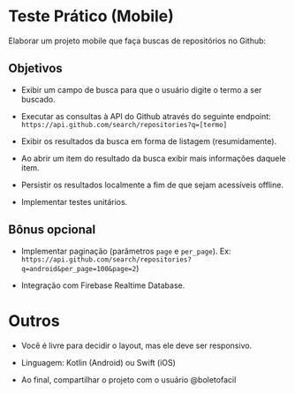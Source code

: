 # Teste Prático (Mobile)

Elaborar um projeto mobile que faça buscas de repositórios no Github:

## Objetivos

* Exibir um campo de busca para que o usuário digite o termo a ser buscado.

* Executar as consultas à API do Github através do seguinte endpoint:
`https://api.github.com/search/repositories?q=[termo]`

* Exibir os resultados da busca em forma de listagem (resumidamente).

* Ao abrir um item do resultado da busca exibir mais informações daquele item.

* Persistir os resultados localmente a fim de que sejam acessíveis offline.

* Implementar testes unitários.

## Bônus opcional

* Implementar paginação (parâmetros `page` e `per_page`). Ex:
`https://api.github.com/search/repositories?q=android&per_page=100&page=2`)

* Integração com Firebase Realtime Database.

# Outros

* Você é livre para decidir o layout, mas ele deve ser responsivo.

* Linguagem: Kotlin (Android) ou Swift (iOS)

* Ao final, compartilhar o projeto com o usuário @boletofacil
